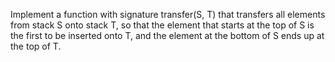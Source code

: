 Implement a function with signature transfer(S, T) that transfers all elements from stack S onto stack T, so that the element that starts at the top
of S is the first to be inserted onto T, and the element at the bottom of S
ends up at the top of T.